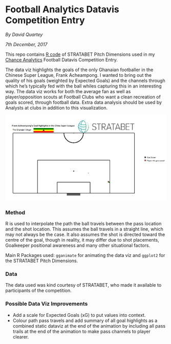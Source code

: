 # Football Analytics Datavis Competition Entry
*By David Quartey*

*7th December, 2017*

This repo contains [R code](https://github.com/DavidQuartey/ggplot2_football_pitch/blob/master/statabet_pitch_dimensions.R) of STRATABET Pitch Dimensions used in my [Chance Analytics](https://chanceanalytics.wordpress.com/) Football Datavis Competition Entry.

The data viz highlights the goals of the only Ghanaian footballer in the Chinese Super League, Frank Acheampong. I wanted to bring out the quality of his goals (weighted by Expected Goals) and the channels through which he’s typically fed with the ball whiles capturing this in an interesting way. The data viz works for both the average fan as well as player/opposition scouts at Football Clubs who want a clean recreation of goals scored, through football data. Extra data analysis should be used by Analysts at clubs in addition to this visualization.
 

![alt text](https://github.com/DavidQuartey/ggplot2_football_pitch/blob/master/chance_dataviz_competition_entry.gif)

### Method
R is used to interpolate the path the ball travels between the pass location and the shot location. This assumes the ball travels in a straight line, which may not always be the case. It also assumes the shot is directed toward the centre of the goal, though in reality, it may differ due to shot placements, Goalkeeper positional awareness and many other situational factors.

Main R Packages used: `gganimate` for animating the data viz and `ggplot2` for the STRATABET Pitch Dimensions.

### Data
The data used was kind courtesy of STRATABET, who made it available to participants of the competition.

### Possible Data Viz Improvements
* Add a scale for Expected Goals (xG) to put values into context.
* Colour path pass travels and add summary of all goal highlights as a combined static dataviz at the end of the animation by including all pass trails at the end of the animation to make pass channels to player clearer.
